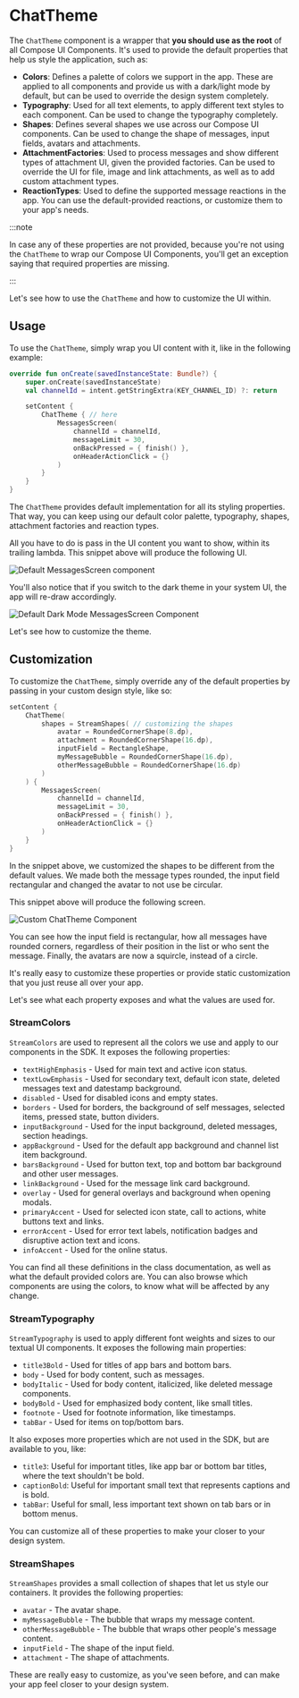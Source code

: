 # ChatTheme

The `ChatTheme` component is a wrapper that **you should use as the root** of all Compose UI Components. It's used to provide the default properties that help us style the application, such as:

* **Colors**: Defines a palette of colors we support in the app. These are applied to all components and provide us with a dark/light mode by default, but can be used to override the design system completely.
* **Typography**: Used for all text elements, to apply different text styles to each component. Can be used to change the typography completely.
* **Shapes**: Defines several shapes we use across our Compose UI components. Can be used to change the shape of messages, input fields, avatars and attachments.
* **AttachmentFactories**: Used to process messages and show different types of attachment UI, given the provided factories. Can be used to override the UI for file, image and link attachments, as well as to add custom attachment types.
* **ReactionTypes**: Used to define the supported message reactions in the app. You can use the default-provided reactions, or customize them to your app's needs.

:::note

In case any of these properties are not provided, because you're not using the `ChatTheme` to wrap our Compose UI Components, you'll get an exception saying that required properties are missing. 

:::

Let's see how to use the `ChatTheme` and how to customize the UI within.

## Usage

To use the `ChatTheme`, simply wrap you UI content with it, like in the following example:

```kotlin
override fun onCreate(savedInstanceState: Bundle?) {
    super.onCreate(savedInstanceState)
    val channelId = intent.getStringExtra(KEY_CHANNEL_ID) ?: return

    setContent {
        ChatTheme { // here
            MessagesScreen(
                channelId = channelId,
                messageLimit = 30,
                onBackPressed = { finish() },
                onHeaderActionClick = {}
            )
        }
    }
}
```

The `ChatTheme` provides default implementation for all its styling properties. That way, you can keep using our default color palette, typography, shapes, attachment factories and reaction types.

All you have to do is pass in the UI content you want to show, within its trailing lambda. This snippet above will produce the following UI.

![Default MessagesScreen component](../../assets/compose_default_messages_screen_component.png)

You'll also notice that if you switch to the dark theme in your system UI, the app will re-draw accordingly.

![Default Dark Mode MessagesScreen Component](../../assets/dark_compose_default_messages_screen_component.png)

Let's see how to customize the theme.

## Customization

To customize the `ChatTheme`, simply override any of the default properties by passing in your custom design style, like so:

```kotlin
setContent {
    ChatTheme(
        shapes = StreamShapes( // customizing the shapes
            avatar = RoundedCornerShape(8.dp),
            attachment = RoundedCornerShape(16.dp),
            inputField = RectangleShape,
            myMessageBubble = RoundedCornerShape(16.dp),
            otherMessageBubble = RoundedCornerShape(16.dp)
        )
    ) {
        MessagesScreen(
            channelId = channelId,
            messageLimit = 30,
            onBackPressed = { finish() },
            onHeaderActionClick = {}
        )
    }
}
```

In the snippet above, we customized the shapes to be different from the default values. We made both the message types rounded, the input field rectangular and changed the avatar to not use be circular.

This snippet above will produce the following screen.

![Custom ChatTheme Component](../../assets/custom_chat_theme_component.png)

You can see how the input field is rectangular, how all messages have rounded corners, regardless of their position in the list or who sent the message. Finally, the avatars are now a squircle, instead of a circle.

It's really easy to customize these properties or provide static customization that you just reuse all over your app.

Let's see what each property exposes and what the values are used for.

### StreamColors

`StreamColors` are used to represent all the colors we use and apply to our components in the SDK. It exposes the following properties:

* `textHighEmphasis` - Used for main text and active icon status.
 * `textLowEmphasis` - Used for secondary text, default icon state, deleted messages text and datestamp background.
 * `disabled` - Used for disabled icons and empty states.
 * `borders` - Used for borders, the background of self messages, selected items, pressed state, button dividers.
 * `inputBackground` - Used for the input background, deleted messages, section headings.
 * `appBackground` - Used for the default app background and channel list item background.
 * `barsBackground` - Used for button text, top and bottom bar background and other user messages.
 * `linkBackground` - Used for the message link card background.
 * `overlay` - Used for general overlays and background when opening modals.
 * `primaryAccent` - Used for selected icon state, call to actions, white buttons text and links.
 * `errorAccent` - Used for error text labels, notification badges and disruptive action text and icons.
 * `infoAccent` - Used for the online status.

You can find all these definitions in the class documentation, as well as what the default provided colors are. You can also browse which components are using the colors, to know what will be affected by any change.

### StreamTypography

`StreamTypography` is used to apply different font weights and sizes to our textual UI components. It exposes the following main properties:

* `title3Bold` - Used for titles of app bars and bottom bars.
 * `body` - Used for body content, such as messages.
 * `bodyItalic` - Used for body content, italicized, like deleted message components.
 * `bodyBold` - Used for emphasized body content, like small titles.
 * `footnote` - Used for footnote information, like timestamps.
 * `tabBar` - Used for items on top/bottom bars.

It also exposes more properties which are not used in the SDK, but are available to you, like:

* `title3`: Useful for important titles, like app bar or bottom bar titles, where the text shouldn't be bold.
* `captionBold`: Useful for important small text that represents captions and is bold.
* `tabBar`: Useful for small, less important text shown on tab bars or in bottom menus.

You can customize all of these properties to make your closer to your design system.

### StreamShapes

`StreamShapes` provides a small collection of shapes that let us style our containers. It provides the following properties:

* `avatar` - The avatar shape.
 * `myMessageBubble` - The bubble that wraps my message content.
 * `otherMessageBubble` - The bubble that wraps other people's message content.
 * `inputField` - The shape of the input field.
 * `attachment` - The shape of attachments.

These are really easy to customize, as you've seen before, and can make your app feel closer to your design system.
